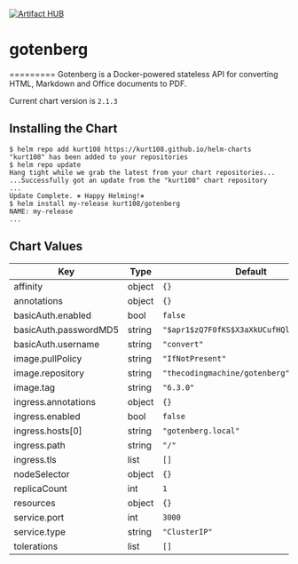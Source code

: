 [![Artifact HUB](https://img.shields.io/endpoint?url=https://artifacthub.io/badge/repository/kurt108)](https://artifacthub.io/packages/search?repo=kurt108)


# gotenberg
=========
Gotenberg is a Docker-powered stateless API for converting HTML, Markdown and Office documents to PDF.

Current chart version is `2.1.3`

## Installing the Chart

```console
$ helm repo add kurt108 https://kurt108.github.io/helm-charts
"kurt108" has been added to your repositories
$ helm repo update
Hang tight while we grab the latest from your chart repositories...
...Successfully got an update from the "kurt108" chart repository
...
Update Complete. ⎈ Happy Helming!⎈
$ helm install my-release kurt108/gotenberg
NAME: my-release
...
```



## Chart Values

| Key | Type | Default | Description |
|-----|------|---------|-------------|
| affinity | object | `{}` |  |
| annotations | object | `{}` |  |
| basicAuth.enabled | bool | `false` |  |
| basicAuth.passwordMD5 | string | `"$apr1$zQ7F0fKS$X3aXkUCufHQlVe51VWUKu1"` |  |
| basicAuth.username | string | `"convert"` |  |
| image.pullPolicy | string | `"IfNotPresent"` |  |
| image.repository | string | `"thecodingmachine/gotenberg"` |  |
| image.tag | string | `"6.3.0"` |  |
| ingress.annotations | object | `{}` |  |
| ingress.enabled | bool | `false` |  |
| ingress.hosts[0] | string | `"gotenberg.local"` |  |
| ingress.path | string | `"/"` |  |
| ingress.tls | list | `[]` |  |
| nodeSelector | object | `{}` |  |
| replicaCount | int | `1` |  |
| resources | object | `{}` |  |
| service.port | int | `3000` |  |
| service.type | string | `"ClusterIP"` |  |
| tolerations | list | `[]` |  |